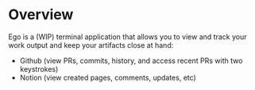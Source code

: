 # Overview

Ego is a (WIP) terminal application that allows you to view and track your work output and keep your artifacts close at hand:

- Github (view PRs, commits, history, and access recent PRs with two keystrokes)
- Notion (view created pages, comments, updates, etc)
